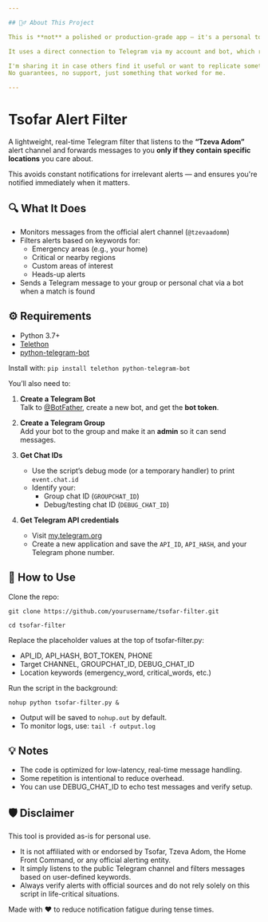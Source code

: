 ```yaml
---

## 🙋‍♂️ About This Project

This is **not** a polished or production-grade app — it's a personal tool I built for myself during times when I wanted to stay informed, but not overwhelmed by alerts.

It uses a direct connection to Telegram via my account and bot, which requires setup steps like creating a bot, getting API credentials, and running the script on a machine tied to your Telegram number.

I'm sharing it in case others find it useful or want to replicate something similar — especially if you're technically inclined and comfortable setting things up manually.  
No guarantees, no support, just something that worked for me.

---
```


# Tsofar Alert Filter

A lightweight, real-time Telegram filter that listens to the **“Tzeva Adom”** alert channel and forwards messages to you **only if they contain specific locations** you care about.

This avoids constant notifications for irrelevant alerts — and ensures you're notified immediately when it matters.


## 🔍 What It Does

- Monitors messages from the official alert channel (`@tzevaadomm`)
- Filters alerts based on keywords for:
  - Emergency areas (e.g., your home)
  - Critical or nearby regions
  - Custom areas of interest
  - Heads-up alerts
- Sends a Telegram message to your group or personal chat via a bot when a match is found

## ⚙️ Requirements

- Python 3.7+
- [Telethon](https://github.com/LonamiWebs/Telethon)
- [python-telegram-bot](https://github.com/python-telegram-bot/python-telegram-bot)

Install with:
```pip install telethon python-telegram-bot```

You’ll also need to:

1. **Create a Telegram Bot**  
   Talk to [@BotFather](https://t.me/BotFather), create a new bot, and get the **bot token**.

2. **Create a Telegram Group**  
   Add your bot to the group and make it an **admin** so it can send messages.

3. **Get Chat IDs**  
   - Use the script’s debug mode (or a temporary handler) to print `event.chat.id`
   - Identify your:
     - Group chat ID (`GROUPCHAT_ID`)
     - Debug/testing chat ID (`DEBUG_CHAT_ID`)

4. **Get Telegram API credentials**  
   - Visit [my.telegram.org](https://my.telegram.org/)
   - Create a new application and save the `API_ID`, `API_HASH`, and your Telegram phone number.

## 🚀 How to Use

Clone the repo:

```git clone https://github.com/yourusername/tsofar-filter.git```

```cd tsofar-filter```


Replace the placeholder values at the top of tsofar-filter.py:

- API_ID, API_HASH, BOT_TOKEN, PHONE
- Target CHANNEL, GROUPCHAT_ID, DEBUG_CHAT_ID
- Location keywords (emergency_word, critical_words, etc.)

Run the script in the background:

```nohup python tsofar-filter.py &```
- Output will be saved to ```nohup.out``` by default.
- To monitor logs, use: ```tail -f output.log```

## 💡 Notes
- The code is optimized for low-latency, real-time message handling.
- Some repetition is intentional to reduce overhead.
- You can use DEBUG_CHAT_ID to echo test messages and verify setup.

## 🛡️ Disclaimer
This tool is provided as-is for personal use.
- It is not affiliated with or endorsed by Tsofar, Tzeva Adom, the Home Front Command, or any official alerting entity.
- It simply listens to the public Telegram channel and filters messages based on user-defined keywords.
- Always verify alerts with official sources and do not rely solely on this script in life-critical situations.

Made with ❤️ to reduce notification fatigue during tense times.
